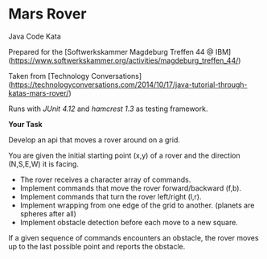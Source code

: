 Mars Rover
===========

Java Code Kata

Prepared for the [Softwerkskammer Magdeburg Treffen 44 @ IBM] 
(https://www.softwerkskammer.org/activities/magdeburg_treffen_44/)

Taken from [Technology Conversations] (https://technologyconversations.com/2014/10/17/java-tutorial-through-katas-mars-rover/)

Runs with *JUnit 4.12* and *hamcrest 1.3* as testing framework.


**Your Task**

Develop an api that moves a rover around on a grid.

You are given the initial starting point (x,y) of a rover and the direction (N,S,E,W) it is facing.

- The rover receives a character array of commands.<br />
- Implement commands that move the rover forward/backward (f,b).<br />
- Implement commands that turn the rover left/right (l,r).<br />
- Implement wrapping from one edge of the grid to another. (planets are spheres after all)<br />
- Implement obstacle detection before each move to a new square.<br />

If a given sequence of commands encounters an obstacle, the rover moves up to the last possible point and reports the obstacle.
